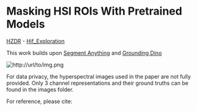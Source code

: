 # Masking HSI ROIs With Pretrained Models
[HZDR](https://hzdr.de) - [Hif_Exploration](https://www.iexplo.space/)

This work builds upon [Segment Anything](https://github.com/facebookresearch/segment-anything) and [Grounding Dino](https://github.com/facebookresearch/segment-anything)

![http://url/to/img.png](https://github.com/Elias-Arbash/Masking/blob/main/assets/Plastics.png)

For data privacy, the hyperspectral images used in the paper are not fully provided. Only 3 channel representations and their ground truths can be found in the images folder.

For reference, please cite:
